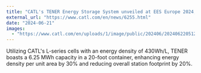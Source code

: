 ```yaml
---
title: "CATL's TENER Energy Storage System unveiled at EES Europe 2024, showcasing breakthrough technology"
external_url: "https://www.catl.com/en/news/6255.html"
date: "2024-06-21"
images:
  - "https://www.catl.com/en/uploads/1/image/public/202406/20240622051210_hjfx15irei.jpg"
---
```


Utilizing CATL's L-series cells with an energy density of 430Wh/L, TENER boasts a 6.25 MWh capacity in a 20-foot container, enhancing energy density per unit area by 30% and reducing overall station footprint by 20%.
